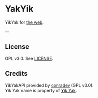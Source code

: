 # YakYik
YikYak for [the web](http://yakyik.kylefrost.me). 

--
## License
GPL v3.0. See [LICENSE](LICENSE).

## Credits
YikYakAPI provided by [conradev](http://github.com/conradev) (GPL v3.0).
<br>
Yik Yak name is property of [Yik Yak](http://www.yikyakapp.com).
